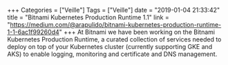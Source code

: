 +++
Categories = ["Veille"]
Tags = ["Veille"]
date = "2019-01-04 21:33:42"
title = "Bitnami Kubernetes Production Runtime 1.1"
link = "https://medium.com/@arapulido/bitnami-kubernetes-production-runtime-1-1-6ac1f99260d4"
+++
At Bitnami we have been working on the Bitnami Kubernetes Production Runtime, a curated collection of services needed to deploy on top of your Kubernetes cluster (currently supporting GKE and AKS) to enable logging, monitoring and certificate and DNS management.